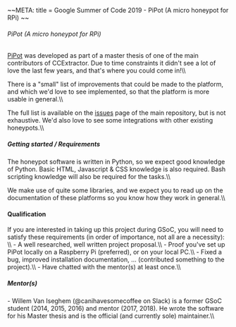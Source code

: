 \~\~META: title = Google Summer of Code 2019 - PiPot (A micro honeypot
for RPi) \~\~

###### PiPot (A micro honeypot for RPi)

[PiPot](https://github.com/PiPot/PiPot) was developed as part
of a master thesis of one of the main contributors of CCExtractor. Due
to time constraints it didn\'t see a lot of love the last few years, and
that\'s where you could come in!\\\\

There is a \"small\" list of improvements that could be made to the
platform, and which we\'d love to see implemented, so that the platform
is more usable in general.\\\\

The full list is available on the
[issues](https://github.com/PiPot/PiPot/issues) page of the
main repository, but is not exhaustive. We\'d also love to see some
integrations with other existing honeypots.\\\\

##### Getting started / Requirements

The honeypot software is written in Python, so we expect good knowledge
of Python. Basic HTML, Javascript & CSS knowledge is also required. Bash
scripting knowledge will also be required for the tasks.\\\\

We make use of quite some libraries, and we expect you to read up on the
documentation of these platforms so you know how they work in
general.\\\\

#### Qualification

If you are interested in taking up this project during GSoC, you will
need to satisfy these requirements (in order of importance, not all are
a necessity): \\\\ - A well researched, well written project
proposal.\\\\ - Proof you\'ve set up PiPot locally on a Raspberry Pi
(preferred), or on your local PC.\\\\ - Fixed a bug, improved
installation documentation, \... (contributed something to the
project).\\\\ - Have chatted with the mentor(s) at least once.\\\\

##### Mentor(s)

\- Willem Van Iseghem (\@canihavesomecoffee on Slack) is a former GSoC
student (2014, 2015, 2016) and mentor (2017, 2018). He wrote the
software for his Master thesis and is the official (and currently sole)
maintainer.\\\\
